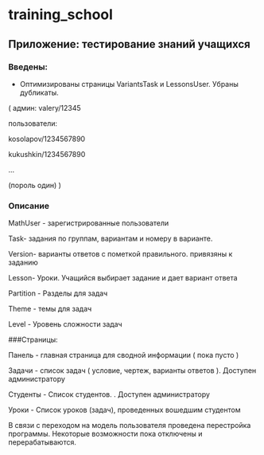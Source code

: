 # training_school
## Приложение: тестирование знаний учащихся

### Введены:
- Оптимизированы страницы
VariantsTask и LessonsUser. Убраны дубликаты.

(  админ: valery/12345

   пользователи:
   
kosolapov/1234567890

kukushkin/1234567890

...

(пороль один)
)

### Описание

MathUser - зарегистрированные пользователи

Task- задания по группам, вариантам и номеру в варианте.

Version- варианты ответов с пометкой правильного. привязяны к заданию

Lesson- Уроки. Учащийся выбирает задание и дает вариант ответа 

Partition - Разделы для задач

Theme - темы для задач

Level - Уровень сложности задач

###Страницы:

Панель - главная страница для сводной информации ( пока пусто )

Задачи -  список задач ( условие, чертеж, варианты ответов ). Доступен администратору

Студенты -  Список студентов. . Доступен администратору

Уроки - Список уроков (задач), проведенных вошедшим студентом

В связи с переходом на модель пользователя проведена перестройка программы.
Некоторые возможности пока отключены и перерабатываются.
